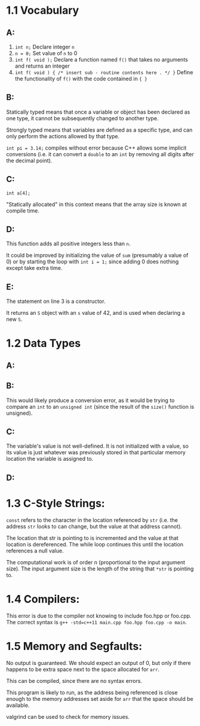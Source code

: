 # 1.1 Vocabulary
## A:
1. `int n;` Declare integer `n`
2. `n = 0;` Set value of `n` to 0
3. `int f( void );` Declare a function named `f()` that takes no arguments and returns an integer
4. `int f( void ) { /* insert sub - routine contents here . */ }` Define the functionality of `f()` with the code contained in `{ }`

## B:
Statically typed means that once a variable or object has been declared as one type, it cannot be subsequently changed to another type.

Strongly typed means that variables are defined as a specific type, and can only perform the actions allowed by that type.

`int pi = 3.14;` compiles without error because C++ allows some implicit conversions (i.e. it can convert a `double` to an `int` by removing all digits after the decimal point).

## C:
`int a[4];`

"Statically allocated" in this context means that the array size is known at compile time.

## D:
This function adds all positive integers less than `n`.

It could be improved by initializing the value of `sum` (presumably a value of 0) or by starting the loop with `int i = 1;` since adding 0 does nothing except take extra time.

## E:
The statement on line 3 is a constructor.

It returns an `S` object with an `s` value of 42, and is used when declaring a new `S`.

# 1.2 Data Types

## A:

## B:
This would likely produce a conversion error, as it would be trying to compare an `int` to an `unsigned int` (since the result of the `size()` function is unsigned).

## C:
The variable's value is not well-defined. It is not initialized with a value, so its value is just whatever was previously stored in that particular memory location the variable is assigned to.

## D:

# 1.3 C-Style Strings:
`const` refers to the character in the location referenced by `str` (i.e. the address `str` looks to can change, but the value at that address cannot).

The location that str is pointing to is incremented and the value at that location is dereferenced. The while loop continues this until the location references a null value.

The computational work is of order n (proportional to the input argument size). The input argument size is the length of the string that `*str` is pointing to.

# 1.4 Compilers:
This error is due to the compiler not knowing to include foo.hpp or foo.cpp. The correct syntax is `g++ -std=c++11 main.cpp foo.hpp foo.cpp -o main`.

# 1.5 Memory and Segfaults:
No output is guaranteed. We should expect an output of 0, but only if there happens to be extra space next to the space allocated for `arr`.

This can be compiled, since there are no syntax errors.

This program is likely to run, as the address being referenced is close enough to the memory addresses set aside for `arr` that the space should be available.

valgrind can be used to check for memory issues.